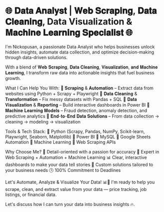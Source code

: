 # **🌐 𝐃𝐚𝐭𝐚 𝐀𝐧𝐚𝐥𝐲𝐬𝐭 | 𝐖𝐞𝐛 𝐒𝐜𝐫𝐚𝐩𝐢𝐧𝐠, 𝐃𝐚𝐭𝐚 𝐂𝐥𝐞𝐚𝐧𝐢𝐧𝐠, Data Visualization & 𝐌𝐚𝐜𝐡𝐢𝐧𝐞 𝐋𝐞𝐚𝐫𝐧𝐢𝐧𝐠 𝐒𝐩𝐞𝐜𝐢𝐚𝐥𝐢𝐬𝐭 🌐**

I'm Nickopusan, a passionate Data Analyst who helps businesses unlock hidden insights, automate data collection, and optimize decision-making through data-driven solutions.

With a blend of 𝐖𝐞𝐛 𝐒𝐜𝐫𝐚𝐩𝐢𝐧𝐠, 𝐃𝐚𝐭𝐚 𝐂𝐥𝐞𝐚𝐧𝐢𝐧𝐠, 𝐕𝐢𝐬𝐮𝐚𝐥𝐢𝐳𝐚𝐭𝐢𝐨𝐧, 𝐚𝐧𝐝 𝐌𝐚𝐜𝐡𝐢𝐧𝐞 𝐋𝐞𝐚𝐫𝐧𝐢𝐧𝐠, I transform raw data into actionable insights that fuel business growth.

What I Can Help You With:
📌 𝐒𝐜𝐫𝐚𝐩𝐢𝐧𝐠 & 𝐀𝐮𝐭𝐨𝐦𝐚𝐭𝐢𝐨𝐧 – Extract data from websites using Python + Scrapy + Playwright
📌 𝐃𝐚𝐭𝐚 𝐂𝐥𝐞𝐚𝐧𝐢𝐧𝐠 & 𝐓𝐫𝐚𝐧𝐬𝐟𝐨𝐫𝐦𝐚𝐭𝐢𝐨𝐧 – Fix messy datasets with Pandas + SQL
📌 𝐃𝐚𝐭𝐚 𝐕𝐢𝐬𝐮𝐚𝐥𝐢𝐳𝐚𝐭𝐢𝐨𝐧 & 𝐑𝐞𝐩𝐨𝐫𝐭𝐢𝐧𝐠 – Build interactive dashboards in Power BI
📌 𝐌𝐚𝐜𝐡𝐢𝐧𝐞 𝐋𝐞𝐚𝐫𝐧𝐢𝐧𝐠 𝐌𝐨𝐝𝐞𝐥𝐬 – Fraud detection, anomaly detection, and predictive analytics
📌 𝐄𝐧𝐝-𝐭𝐨-𝐄𝐧𝐝 𝐃𝐚𝐭𝐚 𝐒𝐨𝐥𝐮𝐭𝐢𝐨𝐧𝐬 – From data collection → cleaning → modeling → visualization

Tools & Tech Stack:
📌 Python (Scrapy, Pandas, NumPy, Scikit-learn, Playwright, Seaborn, Matplotlib)
📌 Power BI
📌 MySQL
📌 Google Sheets Automation
📌 Machine Learning
📌 Web Scraping APIs

Why Choose Me?
💪 Detail-oriented with a passion for accuracy
🚀 Expert in Web Scraping + Automation + Machine Learning
📊 Clear, interactive dashboards to make your data tell stories
🔑 Custom solutions tailored to your business needs
🕒 100% Commitment to Deadlines

Let's Automate, Analyze & Visualize Your Data! 📊🚀
I'm ready to help you scrape, clean, and extract value from your data — price tracking, job listings, or financial data.

Let's discuss how I can turn your data into business insights 🔥.
